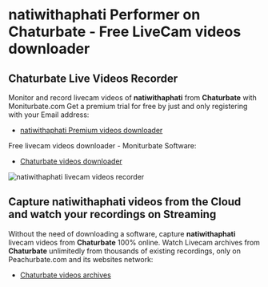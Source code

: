 # natiwithaphati Performer on Chaturbate - Free LiveCam videos downloader

## Chaturbate Live Videos Recorder

Monitor and record livecam videos of **natiwithaphati** from **Chaturbate** with Moniturbate.com
Get a premium trial for free by just and only registering with your Email address:
* [natiwithaphati Premium videos downloader](https://moniturbate.com/request-demo-licence-key.html)

Free livecam videos downloader - Moniturbate Software:
* [Chaturbate videos downloader](https://moniturbate.com/moniturbate-download-software.html)

![natiwithaphati livecam videos recorder](https://peachurnet.com/templates/moniturbate-software.png)


## Capture natiwithaphati videos from the Cloud and watch your recordings on Streaming

Without the need of downloading a software, capture **natiwithaphati** livecam videos from **Chaturbate** 100% online.
Watch Livecam archives from **Chaturbate** unlimitedly from thousands of existing recordings, only on Peachurbate.com and its websites network:
* [Chaturbate videos archives](https://peachurnet.com/)